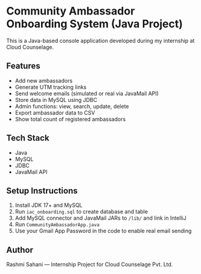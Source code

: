 # Community Ambassador Onboarding System (Java Project)

This is a Java-based console application developed during my internship at Cloud Counselage.

## Features

- Add new ambassadors
- Generate UTM tracking links
- Send welcome emails (simulated or real via JavaMail API)
- Store data in MySQL using JDBC
- Admin functions: view, search, update, delete
- Export ambassador data to CSV
- Show total count of registered ambassadors

## Tech Stack

- Java
- MySQL
- JDBC
- JavaMail API

## Setup Instructions

1. Install JDK 17+ and MySQL
2. Run `iac_onboarding.sql` to create database and table
3. Add MySQL connector and JavaMail JARs to `/lib/` and link in IntelliJ
4. Run `CommunityAmbassadorApp.java`
5. Use your Gmail App Password in the code to enable real email sending

## Author

Rashmi Sahani — Internship Project for Cloud Counselage Pvt. Ltd.

